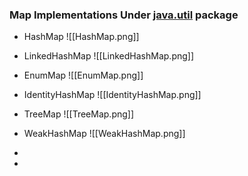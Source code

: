 
### Map Implementations Under [java.util](https://docs.oracle.com/en/java/javase/17/docs/api/java.base/java/util/package-tree.html)  package

* HashMap ![[HashMap.png]]

* LinkedHashMap ![[LinkedHashMap.png]]
* EnumMap ![[EnumMap.png]]
* IdentityHashMap ![[IdentityHashMap.png]]
* TreeMap ![[TreeMap.png]]
* WeakHashMap ![[WeakHashMap.png]]
* 
* 